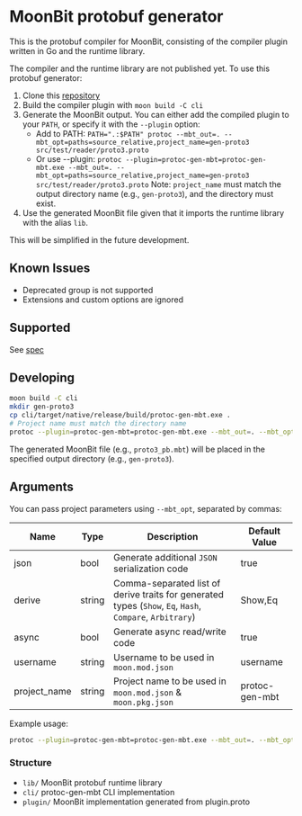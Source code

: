 # MoonBit protobuf generator

This is the protobuf compiler for MoonBit, consisting of the compiler plugin written in Go and the runtime library.

The compiler and the runtime library are not published yet. To use this protobuf generator:

1. Clone this [repository](https://github.com/moonbit-community/protoc-gen-mbt)
2. Build the compiler plugin with `moon build -C cli`
3. Generate the MoonBit output. You can either add the compiled plugin to your `PATH`, or specify it with the `--plugin` option:
   - Add to PATH: `PATH=".:$PATH" protoc --mbt_out=. --mbt_opt=paths=source_relative,project_name=gen-proto3 src/test/reader/proto3.proto`
   - Or use --plugin: `protoc --plugin=protoc-gen-mbt=protoc-gen-mbt.exe --mbt_out=. --mbt_opt=paths=source_relative,project_name=gen-proto3 src/test/reader/proto3.proto`
   Note: `project_name` must match the output directory name (e.g., `gen-proto3`), and the directory must exist.
4. Use the generated MoonBit file given that it imports the runtime library with the alias `lib`.

This will be simplified in the future development.

## Known Issues

- Deprecated group is not supported
- Extensions and custom options are ignored

## Supported

See [spec](doc/spec.md)

## Developing

```sh
moon build -C cli
mkdir gen-proto3
cp cli/target/native/release/build/protoc-gen-mbt.exe .
# Project name must match the directory name
protoc --plugin=protoc-gen-mbt=protoc-gen-mbt.exe --mbt_out=. --mbt_opt=paths=source_relative,project_name=gen-proto3 test/reader/proto3.proto
```

The generated MoonBit file (e.g., `proto3_pb.mbt`) will be placed in the specified output directory (e.g., `gen-proto3`).

## Arguments

You can pass project parameters using `--mbt_opt`, separated by commas:

| Name          | Type    | Description                                   | Default Value         |
|---------------|---------|-----------------------------------------------|----------------------|
| json          | bool    | Generate additional `JSON` serialization code   | true            |
| derive        | string  | Comma-separated list of derive traits for generated types (`Show`, `Eq`, `Hash`, `Compare`, `Arbitrary`) | Show,Eq |
| async         | bool    | Generate async read/write code                 | true                 |
| username      | string  | Username to be used in `moon.mod.json`        | username    |
| project_name  | string  | Project name to be used in `moon.mod.json` & `moon.pkg.json`     | protoc-gen-mbt    |

Example usage:

```sh
protoc --plugin=protoc-gen-mbt=protoc-gen-mbt.exe --mbt_out=. --mbt_opt=json=true,derive=Show,Eq,Hash,username=yourname,project_name=yourproject input.proto
```

### Structure

- `lib/`  MoonBit protobuf runtime library
- `cli/`  protoc-gen-mbt CLI implementation
- `plugin/`  MoonBit implementation generated from plugin.proto
